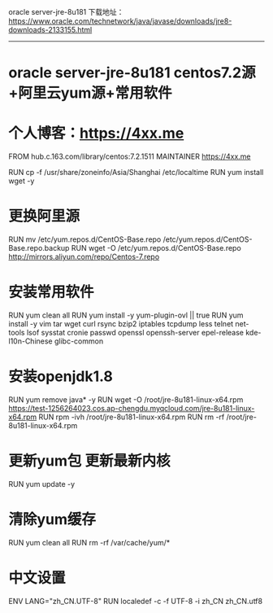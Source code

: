 oracle server-jre-8u181 下载地址：https://www.oracle.com/technetwork/java/javase/downloads/jre8-downloads-2133155.html

---

# oracle server-jre-8u181 centos7.2源+阿里云yum源+常用软件
# 个人博客：https://4xx.me
FROM hub.c.163.com/library/centos:7.2.1511
MAINTAINER https://4xx.me

RUN cp -f /usr/share/zoneinfo/Asia/Shanghai /etc/localtime
RUN yum install wget -y

# 更换阿里源
RUN mv /etc/yum.repos.d/CentOS-Base.repo /etc/yum.repos.d/CentOS-Base.repo.backup
RUN wget -O /etc/yum.repos.d/CentOS-Base.repo http://mirrors.aliyun.com/repo/Centos-7.repo

# 安装常用软件
RUN yum clean all
RUN yum install -y yum-plugin-ovl || true
RUN yum install -y vim tar wget curl rsync bzip2 iptables tcpdump less telnet net-tools lsof sysstat cronie passwd openssl openssh-server epel-release kde-l10n-Chinese glibc-common

# 安装openjdk1.8
RUN yum remove java* -y
RUN wget -O /root/jre-8u181-linux-x64.rpm https://test-1256264023.cos.ap-chengdu.myqcloud.com/jre-8u181-linux-x64.rpm
RUN rpm -ivh /root/jre-8u181-linux-x64.rpm
RUN rm -rf /root/jre-8u181-linux-x64.rpm

# 更新yum包 更新最新内核
RUN yum update -y

# 清除yum缓存
RUN yum clean all
RUN rm -rf /var/cache/yum/*

# 中文设置
ENV LANG="zh_CN.UTF-8" 
RUN localedef -c -f UTF-8 -i zh_CN zh_CN.utf8